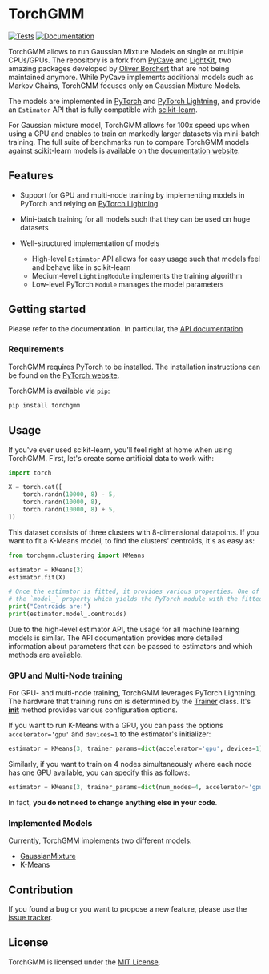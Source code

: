 # TorchGMM

[![Tests][badge-tests]][link-tests]
[![Documentation][badge-docs]][link-docs]

[badge-tests]: https://img.shields.io/github/actions/workflow/status/CSOgroup/torchgmm/test.yaml?branch=main
[link-tests]: https://github.com/CSOgroup/torchgmm/actions/workflows/test.yml
[badge-docs]: https://img.shields.io/readthedocs/torchgmm
[link-docs]: https://torchgmm.readthedocs.io/

TorchGMM allows to run Gaussian Mixture Models on single or multiple CPUs/GPUs.
The repository is a fork from [PyCave](https://github.com/borchero/pycave) and [LightKit](https://github.com/borchero/lightkit), two amazing packages developed by [Oliver Borchert](https://github.com/borchero) that are not being maintained anymore.
While PyCave implements additional models such as Markov Chains, TorchGMM focuses only on Gaussian Mixture Models.

The models are implemented in [PyTorch](https://pytorch.org/) and [PyTorch Lightning](https://lightning.ai/docs/pytorch/stable/), and provide an `Estimator` API
that is fully compatible with [scikit-learn](https://scikit-learn.org/stable/).

For Gaussian mixture model, TorchGMM allows for 100x speed ups when using a GPU and enables to train
on markedly larger datasets via mini-batch training. The full suite of benchmarks run to compare
TorchGMM models against scikit-learn models is available on the
[documentation website](https://pycave.borchero.com/sites/benchmark.html).

## Features

-   Support for GPU and multi-node training by implementing models in PyTorch and relying on
    [PyTorch Lightning](https://lightning.ai/docs/pytorch/stable/)
-   Mini-batch training for all models such that they can be used on huge datasets
-   Well-structured implementation of models

    -   High-level `Estimator` API allows for easy usage such that models feel and behave like in
        scikit-learn
    -   Medium-level `LightingModule` implements the training algorithm
    -   Low-level PyTorch `Module` manages the model parameters

## Getting started

Please refer to the documentation. In particular, the [API documentation](https://pycave.borchero.com/sites/api.html)

### Requirements

TorchGMM requires PyTorch to be installed. The installation instructions can be found on the
[PyTorch website](https://pytorch.org/get-started/locally/).

TorchGMM is available via `pip`:

```bash
pip install torchgmm
```

## Usage

If you've ever used scikit-learn, you'll feel right at home when using TorchGMM. First, let's create
some artificial data to work with:

```python
import torch

X = torch.cat([
    torch.randn(10000, 8) - 5,
    torch.randn(10000, 8),
    torch.randn(10000, 8) + 5,
])
```

This dataset consists of three clusters with 8-dimensional datapoints. If you want to fit a K-Means
model, to find the clusters' centroids, it's as easy as:

```python
from torchgmm.clustering import KMeans

estimator = KMeans(3)
estimator.fit(X)

# Once the estimator is fitted, it provides various properties. One of them is
# the `model_` property which yields the PyTorch module with the fitted parameters.
print("Centroids are:")
print(estimator.model_.centroids)
```

Due to the high-level estimator API, the usage for all machine learning models is similar. The API
documentation provides more detailed information about parameters that can be passed to estimators
and which methods are available.

### GPU and Multi-Node training

For GPU- and multi-node training, TorchGMM leverages PyTorch Lightning. The hardware that training
runs on is determined by the
[Trainer](https://pytorch-lightning.readthedocs.io/en/latest/api/pytorch_lightning.trainer.trainer.html#pytorch_lightning.trainer.trainer.Trainer)
class. It's
[**init**](https://pytorch-lightning.readthedocs.io/en/latest/api/pytorch_lightning.trainer.trainer.html#pytorch_lightning.trainer.trainer.Trainer.__init__)
method provides various configuration options.

If you want to run K-Means with a GPU, you can pass the options `accelerator='gpu'` and `devices=1`
to the estimator's initializer:

```python
estimator = KMeans(3, trainer_params=dict(accelerator='gpu', devices=1))
```

Similarly, if you want to train on 4 nodes simultaneously where each node has one GPU available,
you can specify this as follows:

```python
estimator = KMeans(3, trainer_params=dict(num_nodes=4, accelerator='gpu', devices=1))
```

In fact, **you do not need to change anything else in your code**.

### Implemented Models

Currently, TorchGMM implements two different models:

-   [GaussianMixture](https://pycave.borchero.com/sites/generated/bayes/gmm/pycave.bayes.GaussianMixture.html)
-   [K-Means](https://pycave.borchero.com/sites/generated/clustering/kmeans/pycave.clustering.KMeans.html)

## Contribution

If you found a bug or you want to propose a new feature, please use the [issue tracker](https://github.com/CSOgroup/cellcharter/issues).

## License

TorchGMM is licensed under the [MIT License](https://github.com/marcovarrone/torchgmm/blob/main/LICENSE).
